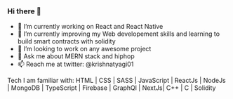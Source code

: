 ### Hi there 👋



- 🔭 I’m currently working on React and React Native
- 🌱 I’m currently improving my Web developement skills and learning to build smart contracts with solidity
- 👯 I’m looking to work on any awesome project
- 💬 Ask me about MERN stack and hiphop
- 📫 Reach me at twitter: @krishnatyagi01


Tech I am familiar with: HTML | CSS | SASS | JavaScript | ReactJs | NodeJs | MongoDB | TypeScript | Firebase | GraphQl | NextJs| C++ | C | Solidity
